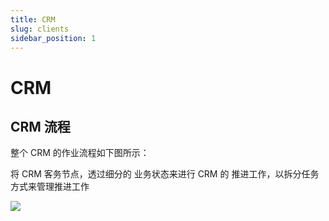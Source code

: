 ```yaml
---
title: CRM
slug: clients
sidebar_position: 1
---
```



# CRM

## CRM 流程

整个 CRM 的作业流程如下图所示：

将 CRM 客务节点，透过细分的 业务状态来进行 CRM 的 推进工作，以拆分任务方式来管理推进工作

<img src="/assets/T0S9bwM3volFnIxwFtncjFmvnId.png"/>

